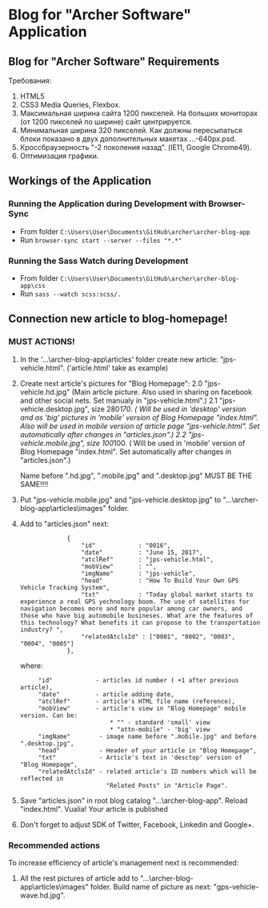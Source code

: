 # Blog for "Archer Software" Application

## Blog for "Archer Software" Requirements

Требования:
1. HTML5
2. CSS3 Media Queries, Flexbox.
3. Максимальная ширина сайта 1200 пикселей. На больших мониторах (от 1200 пикселей по ширине) сайт центрируется.
4. Минимальная ширина 320 пикселей. Как должны пересыпаться блоки показано в двух дополнительных макетах ...-640рх.psd.
5. Кроссбраузерность "-2 поколения назад". (IE11, Google Chrome49). 
6. Оптимизация графики.

## Workings of the Application

### Running the Application during Development with Browser-Sync

- From folder `C:\Users\User\Documents\GitHub\archer\archer-blog-app`
- Run `browser-sync start --server --files "*.*"`

### Running the Sass Watch during Development

- From folder `C:\Users\User\Documents\GitHub\archer\archer-blog-app\css`
- Run `sass --watch scss:scss/.`

## Connection new article to blog-homepage! 

### MUST ACTIONS!

1. In the '...\archer-blog-app\articles' folder create new article: "jps-vehicle.html". 
	('article.html' take as example)

2. Create next article's pictures for "Blog Homepage":
	2.0 "jps-vehicle.hd.jpg" (Main article picture. Also used in sharing on facebook and other social nets. Set manualy in "jps-vehicle.html".)
	2.1 "jps-vehicle.desktop.jpg", size 280*170. ( Will be used in 'desktop' version  and as 'big' pictures in 'mobile' version of Blog Homepage "index.html". Also will be used in mobile version of article page "jps-vehicle.html". Set automatically after changes in "articles.json".)
	2.2 "jps-vehicle.mobile.jpg", size 100*100. ( Will be used in 'mobile' version of Blog Homepage "index.html".  Set automatically after changes in "articles.json".)
	
	Name before ".hd.jpg", ".mobile.jpg" and ".desktop.jpg" MUST BE THE SAME!!!!
	
3. Put "jps-vehicle.mobile.jpg" and "jps-vehicle.desktop.jpg" to "...\archer-blog-app\articles\images" folder.

4. Add to "articles.json" next:

					{
						"id"			: "0016",
						"date"			: "June 15, 2017",
						"atclRef"		: "jps-vehicle.html",
						"mobView"		: "",
						"imgName"		: "jps-vehicle", 
						"head"			: "How To Build Your Own GPS Vehicle Tracking System",
						"txt"			: "Today global market starts to experience a real GPS yechnology boom. The use of satellites for navigation becomes more and more popular among car owners, and those who have big automobile busineses. What are the features of this technology? What benefits it can propose to the transportation industry? ",
						"relatedAtclsId" : ["0001", "0002", "0003", "0004", "0005"]
					},
	where: 
	
			"id"			- articles id number ( +1 after previous article),
			"date"			- article adding date,
			"atclRef" 		- article's HTML file name (reference),
			"mobView"		- article's view in "Blog Homepage" mobile version. Can be:
								* "" - standard 'small' view
								* "attn-mobile" - 'big' view
			"imgName"		 - image name before ".mobile.jpg" and before ".desktop.jpg",
			"head"			 - Header of your article in "Blog Homepage",
			"txt"			 - Article's text in 'desctop' version of "Blog Homepage",
			"relatedAtclsId" - related article's ID numbers which will be reflected in 
							   "Related Posts" in "Article Page".

5. Save "articles.json" in root blog catalog "...\archer-blog-app". Reload "index.html". Vualia!  Your article is published

6. Don't forget to adjust SDK of Twitter, Facebook, Linkedin and Google+.


### Recommended actions

To increase efficiency of article's management next is recommended:

1. All the rest pictures of article add to "...\archer-blog-app\articles\images" folder. Build name of picture as next: "gps-vehicle-wave.hd.jpg".
